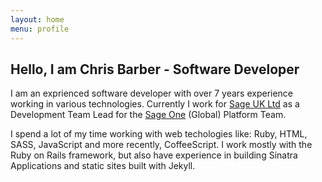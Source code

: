 ```yaml
---
layout: home
menu: profile
---
```


## Hello, I am **Chris Barber** - Software Developer

I am an exprienced software developer with over 7 years experience working in various technologies.
Currently I work for [Sage UK Ltd](http://www.sage.co.uk) as a Development Team Lead for the [Sage One](http://www.sageone.com) (Global) Platform Team.

I spend a lot of my time working with web techologies like: Ruby, HTML, SASS, JavaScript and more recently, CoffeeScript.
I work mostly with the Ruby on Rails framework, but also have experience in building Sinatra Applications and static sites built with Jekyll.
